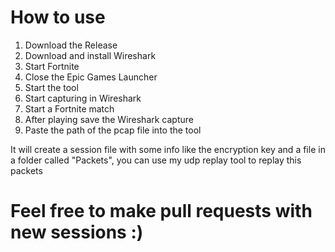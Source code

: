 # How to use

1. Download the Release
2. Download and install Wireshark
3. Start Fortnite
4. Close the Epic Games Launcher
5. Start the tool
6. Start capturing in Wireshark
7. Start a Fortnite match
8. After playing save the Wireshark capture
9. Paste the path of the pcap file into the tool

It will create a session file with some info like the encryption key and a file in a folder called "Packets", you can use my udp replay tool to replay this packets

# Feel free to make pull requests with new sessions :)
